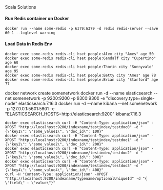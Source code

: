 Scala Solutions

#### Run Redis container on Docker
```shell
docker run --name some-redis -p 6379:6379 -d redis redis-server --save 60 1 --loglevel warning
```
#### Load Data in Redis Env
```shell
docker exec some-redis redis-cli hset people:Alex city "Ames" age 50
docker exec some-redis redis-cli hset people:Gandalf city "Cupertino" age 60
docker exec some-redis redis-cli hset people:Thorin city "Sunnyvale" age 95
docker exec some-redis redis-cli hset people:Betty city "Ames" age 78
docker exec some-redis redis-cli hset people:Brian city "Stanford" age 77
```
docker network create somenetwork
docker run -d --name elasticsearch --net somenetwork -p 9200:9200 -p 9300:9300 -e "discovery.type=single-node" elasticsearch:7.16.3
docker run -d --name kibana --net somenetwork -p 127.0.0.1:5601:5601 -e "ELASTICSEARCH_HOSTS=http://elasticsearch:9200" kibana:7.16.3
```shell
docker exec elasticsearch curl -H "Content-Type: application/json" -XPOST "http://localhost:9200/indexname/testindex/testdoc0" -d "{\"key1\": \"some_value1\", \"doc_id\": 100}"
docker exec elasticsearch curl -H "Content-Type: application/json" -XPOST "http://localhost:9200/indexname/testindex/testdoc1" -d "{\"key2\": \"some_value2\", \"doc_id\": 200}"
docker exec elasticsearch curl -H "Content-Type: application/json" -XPOST "http://localhost:9200/indexname/testindex/testdoc2" -d "{\"key3\": \"some_value3\", \"doc_id\": 300}"
docker exec elasticsearch curl -H "Content-Type: application/json" -XPOST "http://localhost:9200/indexname/testindex/testdoc3" -d "{\"key4\": \"some_value4\", \"doc_id\": 400}"
curl -H "Content-Type: application/json" -XPOST "http://localhost:9200/indexname/typename/optionalUniqueId" -d "{ \"field\" : \"value\"}"


```